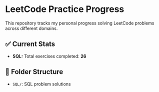 # LeetCode Practice Progress

This repository tracks my personal progress solving LeetCode problems across different domains.

## ✅ Current Stats

- **SQL:** Total exercises completed: **26**

## 📁 Folder Structure

- `SQL/`: SQL problem solutions


